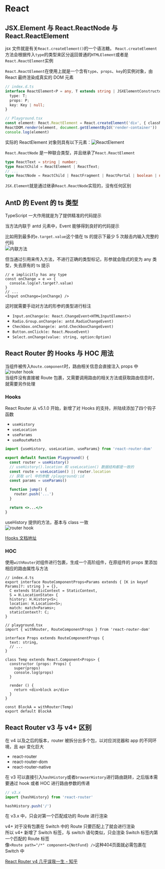 # React

## JSX.Element 与 React.ReactNode 与 React.ReactElement

jsx 文件就是有关`React.createElement()`的一个语法糖。
`React.createElement`方法会根据传入`type`的类型来区分返回普通的`HTMLElement`或者是`React.ReactElement`实例

`React.ReactElement`在使用上就是一个含有`type`、`props`、`key`的实例对象，由 React 最终渲染成真实的 DOM 元素

```ts
// index.d.ts
interface ReactElement<P = any, T extends string | JSXElementConstructor<any> = string | JSXElementConstructor<any>> {
  type: T;
  props: P;
  key: Key | null;
}

// Playground.tsx
const element: React.ReactElement = React.createElement('div', { className: 'test', id: 'unique' }, 'hello world')
ReactDOM.render(element, document.getElementById('render-container'))
console.log(element)
```

实际的 ReactElement 对象则具有以下元素：![ReactElement](https://s1.huangchengtuo.com/img/210615reactElement.png)

`React.ReactNode` 是一种联合类型，并且继承了`React.ReactElement`

```ts
type ReactText = string | number;
type ReactChild = ReactElement | ReactText;
// ...
type ReactNode = ReactChild | ReactFragment | ReactPortal | boolean | null | undefined;
```

`JSX.Element`就是通过继承`React.ReactNode`实现的，没有任何区别

## AntD 的 Event 的 ts 类型

TypeScript 一大作用就是为了提供精准的代码提示

当方法内联于 antd 元素中，Event 能够得到良好的代码提示

比如用到最多的`e.target.value`这个值在 ts 的提示下最少 5 次敲击内输入完整的代码  
![内联方法](https://s1.huangchengtuo.com/img/210615inline.gif)

但当通过引用来传入方法，不进行正确的类型标记，形参就会隐式的变为 any 类型，失去原有的 ts 提示

```tsx
// e implicitly has any type
const onChange = e => {
  console.log(e?.target?.value)
}
// ...
<Input onChange={onChange} />
```

这时就需要手动对方法的形参的类型进行标注

* `Input.onChange(e: React.ChangeEvent<HTMLInputElement>)`
* `Radio.Group.onChange(e: antd.RadioChangeEvent)`
* `Checkbox.onChange(e: antd.CheckboxChangeEvent)`
* `Button.onClick(e: React.MouseEvent)`
* `Select.onChange(value: string, option:Option)`

## React Router 的 Hooks 与 HOC 用法

当组件被传入`Route.component`时，路由相关信息会直接注入 props 中  
![router hook](https://s1.huangchengtuo.com/img/210622router-props.png)  
当组件没有直接被 Route 包裹，又需要调用路由的相关方法或获取路由信息时，就需要另作处理

### Hooks

React Router 从 v5.1.0 开始，新增了对 Hooks 的支持，并陆续添加了四个钩子函数

* `useHistory`
* `useLocation`
* `useParams`
* `useRouteMatch`

```jsx
import {useHistory, useLocation, useParams} from 'react-router-dom'

export default function Playground() {
  const router = useHistory()
  // useHistory().location 和 useLocation() 数据结构都是一致的
  const route = useLocation() || router.location
  // 获取 url 中的参数 /playground/:id
  const params = useParams()

  function jump() {
    router.push('...')
  }

  return <>...</>
}
```

useHistory 提供的方法，基本与 class 一致  
![router hook](https://s1.huangchengtuo.com/img/210622router-hook.png)

[Hooks 文档地址](https://reactrouter.com/web/api/Hooks)

### HOC

使用`withRouter`对组件进行包裹，生成一个高阶组件，在原组件的 props 里添加相应的路由属性与方法

```tsx
// index.d.ts
export interface RouteComponentProps<Params extends { [K in keyof Params]?: string } = {},
  C extends StaticContext = StaticContext,
  S = H.LocationState> {
  history: H.History<S>;
  location: H.Location<S>;
  match: match<Params>;
  staticContext?: C;
}

// playground.tsx
import { withRouter, RouteComponentProps } from 'react-router-dom'

interface Props extends RouteComponentProps {
  text: string,
  // ...
}

class Temp extends React.Component<Props> {
  constructor (props: Props) {
    super(props)
    console.log(props)
  }

  render () {
    return <div>block a</div>
  }
}

const BlockA = withRouter(Temp)
export default BlockA
```

## React Router v3 与 v4+ 区别

在 v4 以及之后的版本，router 被拆分出多个包，以对应浏览器和 app 的不同环境，且 api 变化巨大

* react-router
* react-router-dom
* react-router-native

在 v3 可以直接引入`hashHistory`或者`browserHistory`进行路由跳转，之后版本需要通过 hook 或者 HOC 进行路由参数的传递

```jsx
// v3.x
import {hashHistory} from 'react-router'

hashHistory.push('/')
```

在 v3.x 中，只会对第一个匹配成功的 Route 进行渲染

v4+ 对于没有包裹在 Switch 中的 Route 只要匹配上了就会进行渲染  
所以 v4+ 新增了 Switch 标签，与 switch 语句类似，只会渲染 Switch 标签内第一个匹配的 Route 标签  
像`<Route path="/*" component={NotFund} />`这种404页面就必需包裹在 Switch 中

[React Router v4 几乎误我一生 - 知乎](https://zhuanlan.zhihu.com/p/27433116)
